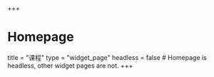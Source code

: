 +++
# Homepage
title = "课程"
type = "widget_page"
headless = false  # Homepage is headless, other widget pages are not.
+++

